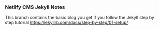 ### Netlify CMS Jekyll Notes

This branch contains the basic blog you get if you follow the Jekyll step by step tutorial https://jekyllrb.com/docs/step-by-step/01-setup/
